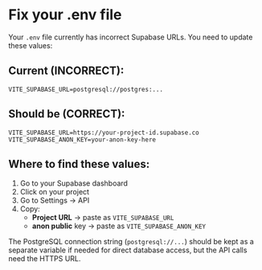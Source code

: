 # Fix your .env file

Your `.env` file currently has incorrect Supabase URLs. You need to update these values:

## Current (INCORRECT):
```
VITE_SUPABASE_URL=postgresql://postgres:...
```

## Should be (CORRECT):
```
VITE_SUPABASE_URL=https://your-project-id.supabase.co
VITE_SUPABASE_ANON_KEY=your-anon-key-here
```

## Where to find these values:

1. Go to your Supabase dashboard
2. Click on your project
3. Go to Settings → API
4. Copy:
   - **Project URL** → paste as `VITE_SUPABASE_URL`
   - **anon public** key → paste as `VITE_SUPABASE_ANON_KEY`

The PostgreSQL connection string (`postgresql://...`) should be kept as a separate variable if needed for direct database access, but the API calls need the HTTPS URL.